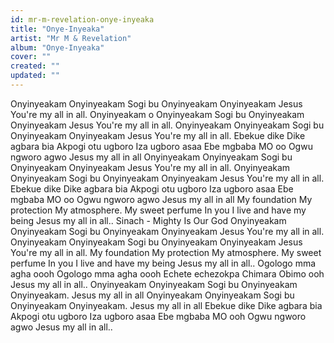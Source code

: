 ```yaml
---
id: mr-m-revelation-onye-inyeaka
title: "Onye-Inyeaka"
artist: "Mr M & Revelation"
album: "Onye-Inyeaka"
cover: ""
created: ""
updated: ""
---
```


Onyinyeakam
Onyinyeakam
Sogi bu Onyinyeakam
Onyinyeakam
Jesus You're my all in all.
Onyinyeakam o
Onyinyeakam
Sogi bu Onyinyeakam
Onyinyeakam
Jesus You're my all in all.
Onyinyeakam
Onyinyeakam
Sogi bu Onyinyeakam
Onyinyeakam
Jesus You're my all in all.
Ebekue dike
Dike agbara bia
Akpogi otu ugboro
Iza ugboro asaa
Ebe mgbaba MO oo
Ogwu ngworo agwo
Jesus my all in all
Onyinyeakam
Onyinyeakam
Sogi bu Onyinyeakam
Onyinyeakam
Jesus You're my all in all.
Onyinyeakam
Onyinyeakam
Sogi bu Onyinyeakam
Onyinyeakam
Jesus You're my all in all.
Ebekue dike
Dike agbara bia
Akpogi otu ugboro
Iza ugboro asaa
Ebe mgbaba MO oo
Ogwu ngworo agwo
Jesus my all in all
My foundation
My protection
My atmosphere.
My sweet perfume
In you I live and have my being
Jesus my all in all..
Sinach - Mighty Is Our God
Onyinyeakam
Onyinyeakam
Sogi bu Onyinyeakam
Onyinyeakam
Jesus You're my all in all.
Onyinyeakam
Onyinyeakam
Sogi bu Onyinyeakam
Onyinyeakam
Jesus You're my all in all.
My foundation
My protection
My atmosphere.
My sweet perfume
In you I live and have my being
Jesus my all in all..
Ogologo mma agha oooh
Ogologo mma agha oooh
Echete echezokpa
Chimara Obimo ooh
Jesus my all in all..
Onyinyeakam
Onyinyeakam
Sogi bu Onyinyeakam
Onyinyeakam.
Jesus my all in all
Onyinyeakam
Onyinyeakam
Sogi bu Onyinyeakam
Onyinyeakam.
Jesus my all in all
Ebekue dike
Dike agbara bia
Akpogi otu ugboro
Iza ugboro asaa
Ebe mgbaba MO ooh
Ogwu ngworo agwo
Jesus my all in all..